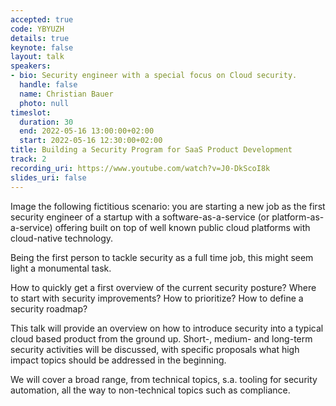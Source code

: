 ```yaml
---
accepted: true
code: YBYUZH
details: true
keynote: false
layout: talk
speakers:
- bio: Security engineer with a special focus on Cloud security.
  handle: false
  name: Christian Bauer
  photo: null
timeslot:
  duration: 30
  end: 2022-05-16 13:00:00+02:00
  start: 2022-05-16 12:30:00+02:00
title: Building a Security Program for SaaS Product Development
track: 2
recording_uri: https://www.youtube.com/watch?v=J0-DkScoI8k
slides_uri: false
---
```


Image the following fictitious scenario: you are starting a new job as the first security engineer of a startup with a software-as-a-service (or platform-as-a-service) offering built on top of well known public cloud platforms with cloud-native technology.

Being the first person to tackle security as a full time job, this might seem light a monumental task.

How to quickly get a first overview of the current security posture? Where to start with security improvements? How to prioritize? How to define a security roadmap?

This talk will provide an overview on how to introduce security into a typical cloud based product from the ground up.
Short-, medium- and long-term security activities will be discussed, with specific proposals what high impact topics should be addressed in the beginning.

We will cover a broad range, from technical topics, s.a.
tooling for security automation, all the way to non-technical topics such as compliance.